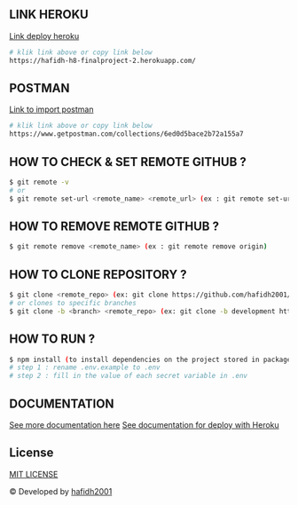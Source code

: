 ## LINK HEROKU

[Link deploy heroku](https://hafidh-h8-finalproject-2.herokuapp.com/)

```bash
# klik link above or copy link below
https://hafidh-h8-finalproject-2.herokuapp.com/
```

## POSTMAN

[Link to import postman](https://www.getpostman.com/collections/6ed0d5bace2b72a155a7)

```bash
# klik link above or copy link below
https://www.getpostman.com/collections/6ed0d5bace2b72a155a7
```

## HOW TO CHECK & SET REMOTE GITHUB ?

```bash
$ git remote -v
# or
$ git remote set-url <remote_name> <remote_url> (ex : git remote set-url origin https://github.com/hafidh2001/Hactiv8_Final_Project-1.git)
```

## HOW TO REMOVE REMOTE GITHUB ?

```bash
$ git remote remove <remote_name> (ex : git remote remove origin)
```

## HOW TO CLONE REPOSITORY ?

```bash
$ git clone <remote_repo> (ex: git clone https://github.com/hafidh2001/Hactiv8_Final_Project-1.git)
# or clones to specific branches
$ git clone -b <branch> <remote_repo> (ex: git clone -b development https://github.com/hafidh2001/Hactiv8_Final_Project-1.git)
```

## HOW TO RUN ?

```bash
$ npm install (to install dependencies on the project stored in package.json)
# step 1 : rename .env.example to .env
# step 2 : fill in the value of each secret variable in .env
```

## DOCUMENTATION

[See more documentation here](./note.txt)
[See documentation for deploy with Heroku](./note-deploy.txt)

## License

[MIT LICENSE](./LICENSE)

© Developed by [hafidh2001](https://github.com/hafidh2001)
